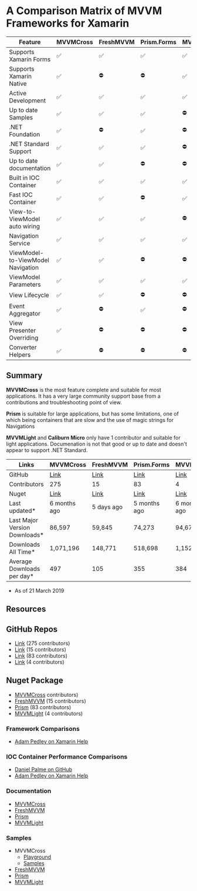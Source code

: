 # A Comparison Matrix of MVVM Frameworks for Xamarin

|Feature|MVVMCross|FreshMVVM|Prism.Forms|MVVMLight|
|-------|---------|---------|-----------|---------|
|Supports Xamarin Forms|:white_check_mark:|:white_check_mark:|:white_check_mark:|:white_check_mark:|
|Supports Xamarin Native|:white_check_mark:|:no_entry:|:no_entry:|:white_check_mark:|
|Active Development|:white_check_mark:|:white_check_mark:|:white_check_mark:|:white_check_mark:|
|Up to date Samples|:white_check_mark:|:white_check_mark:|:white_check_mark:|:no_entry:|
|.NET Foundation|:white_check_mark:|:no_entry:|:white_check_mark:|:no_entry:|
|.NET Standard Support|:white_check_mark:|:white_check_mark:|:white_check_mark:|:no_entry:|
|Up to date documentation|:white_check_mark:|:white_check_mark:|:no_entry:|:no_entry:|
|Built in IOC Container|:white_check_mark:|:white_check_mark:|:white_check_mark:|:white_check_mark:|
|Fast IOC Container|:white_check_mark:|:white_check_mark:|:no_entry:|:white_check_mark:|
|View-to-ViewModel auto wiring|:white_check_mark:|:white_check_mark:|:white_check_mark:|:no_entry:|
|Navigation Service|:white_check_mark:|:white_check_mark:|:white_check_mark:|:white_check_mark:|
|ViewModel-to-ViewModel Navigation|:white_check_mark:|:white_check_mark:|:no_entry:|:no_entry:|
|ViewModel Parameters|:white_check_mark:|:white_check_mark:|:white_check_mark:|:white_check_mark:|
|View Lifecycle|:white_check_mark:|:white_check_mark:|:no_entry:|:no_entry:|
|Event Aggregator|:white_check_mark:|:no_entry:|:white_check_mark:|:no_entry:|
|View Presenter Overriding|:white_check_mark:|:no_entry:|:no_entry:|:no_entry:|
|Converter Helpers|:white_check_mark:|:no_entry:|:no_entry:|:no_entry:|


## Summary

**MVVMCross** is the most feature complete and suitable for most applications. It has a very large community support base from a contributions and troubleshooting point of view. 

**Prism** is suitable for large applications, but has some limitations, one of which being containers that are slow and the use of magic strings for Navigations

**MVVMLight** and **Caliburn Micro** only have 1 contributor and suitable for light applications. Documenation is not that good or up to date and doesn't appear to support .NET Standard. 


|Links|MVVMCross|FreshMVVM|Prism.Forms|MVVMLight|
|-----|---------|---------|-----------|---------|
|GitHub|[Link](https://github.com/MvvmCross/MvvmCross)|[Link](https://github.com/rid00z/FreshMvvm)|[Link](https://github.com/PrismLibrary/Prism)|[Link](https://github.com/lbugnion/mvvmlight)|
|Contributors|275|15|83|4|
|Nuget|[Link](https://www.nuget.org/packages/MvvmCross/)|[Link](https://www.nuget.org/packages/FreshMvvm/)|[Link](https://www.nuget.org/packages/Prism.Forms/)|[Link](https://www.nuget.org/packages/MvvmLight/)|
|Last updated*|6 months ago|5 days ago|5 months ago|6 months ago|
|Last Major Version Downloads*|86,597|59,845|74,273|94,670|
|Downloads All Time*|1,071,196|148,771|518,698|1,152,775|
|Average Downloads per day*|497|105|355|384|

* As of 21 March 2019

## Resources

## GitHub Repos

- [Link](https://github.com/MvvmCross/MvvmCross) (275 contributors)
- [Link](https://github.com/rid00z/FreshMvvm) (15 contributors)
- [Link](https://github.com/PrismLibrary/Prism) (83 contributors)
- [Link](https://github.com/lbugnion/mvvmlight) (4 contributors)

## Nuget Package

- [MVVMCross](https://www.nuget.org/packages/MvvmCross/)  contributors)
- [FreshMVVM](https://github.com/rid00z/FreshMvvm) (15 contributors)
- [Prism](https://github.com/PrismLibrary/Prism) (83 contributors)
- [MVVMLight](https://github.com/lbugnion/mvvmlight) (4 contributors)

### Framework Comparisons
- [Adam Pedley on Xamarin Help](https://xamarinhelp.com/use-xamarin-forms-mvvm-framework/)

### IOC Container Performance Comparisons

- [Daniel Palme on GitHub](https://github.com/danielpalme/IocPerformance)
- [Adam Pedley on Xamarin Help](https://xamarinhelp.com/ioc-container-performance/)

### Documentation

- [MVVMCross](https://www.mvvmcross.com/documentation/)
- [FreshMVVM](https://github.com/rid00z/FreshMvvm)
- [Prism](http://prismlibrary.github.io/docs/)
- [MVVMLight](https://galasoft.ch/posts/2014/07/using-xamarin-forms-with-mvvmlight)

### Samples

- MVVMCross
  - [Playground](https://github.com/MvvmCross/MvvmCross/tree/develop/Projects/Playground)
  - [Samples](https://github.com/MvvmCross/MvvmCross-Samples)
- [FreshMVVM](https://github.com/rid00z/FreshMvvm/tree/master/samples)
- [Prism](https://github.com/PrismLibrary/Prism-Samples-Forms.git)
- [MVVMLight](https://github.com/lbugnion/sample-crossplatform-flowers.git)


